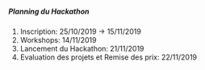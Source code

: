 ##### Planning du Hackathon

1. Inscription: 25/10/2019 -> 15/11/2019
2. Workshops: 14/11/2019
3. Lancement du Hackathon: 21/11/2019
4. Evaluation des projets et Remise des prix: 22/11/2019